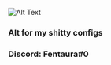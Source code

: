 ![Alt Text](https://media1.tenor.com/m/Ay2OdpdJLIgAAAAd/drug-anime.gif)

### Alt for my shitty configs
### Discord: Fentaura#0

